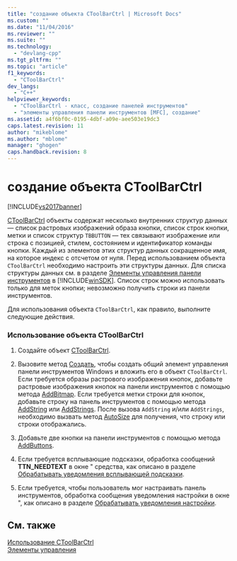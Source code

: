 ```yaml
---
title: "создание объекта CToolBarCtrl | Microsoft Docs"
ms.custom: ""
ms.date: "11/04/2016"
ms.reviewer: ""
ms.suite: ""
ms.technology: 
  - "devlang-cpp"
ms.tgt_pltfrm: ""
ms.topic: "article"
f1_keywords: 
  - "CToolBarCtrl"
dev_langs: 
  - "C++"
helpviewer_keywords: 
  - "CToolBarCtrl - класс, создание панелей инструментов"
  - "элементы управления панели инструментов [MFC], создание"
ms.assetid: a4f6bf0c-0195-4dbf-a09e-aee503e19dc3
caps.latest.revision: 11
author: "mikeblome"
ms.author: "mblome"
manager: "ghogen"
caps.handback.revision: 8
---
```

# создание объекта CToolBarCtrl
[!INCLUDE[vs2017banner](../assembler/inline/includes/vs2017banner.md)]

[CToolBarCtrl](../mfc/reference/ctoolbarctrl-class.md) объекты содержат несколько внутренних структур данных — список растровых изображений образа кнопки, список строк кнопки, метки и список структур `TBBUTTON` — тех связывают изображение или строка с позицией, стилем, состоянием и идентификатор команды кнопки.  Каждый из элементов этих структур данных сокращенное имя, на которое индекс с отсчетом от нуля.  Перед использованием объекта `CToolBarCtrl` необходимо настроить эти структуры данных.  Для списка структуры данных см. в разделе [Элементы управления панели инструментов](https://msdn.microsoft.com/en-us/library/47xcww9x.aspx) в [!INCLUDE[winSDK](../atl/includes/winsdk_md.md)].  Список строк можно использовать только для меток кнопки; невозможно получить строки из панели инструментов.  
  
 Для использования объекта `CToolBarCtrl`, как правило, выполните следующие действия.  
  
### Использование объекта CToolBarCtrl  
  
1.  Создайте объект [CToolBarCtrl](../mfc/reference/ctoolbarctrl-class.md).  
  
2.  Вызовите метод [Создать](../Topic/CToolBarCtrl::Create.md), чтобы создать общий элемент управления панели инструментов Windows и вложить его в объект `CToolBarCtrl`.  Если требуется образы растрового изображения кнопок, добавьте растровые изображения кнопок на панели инструментов с помощью метода [AddBitmap](../Topic/CToolBarCtrl::AddBitmap.md).  Если требуется метки строки для кнопок, добавьте строку на панель инструментов с помощью метода [AddString](../Topic/CToolBarCtrl::AddString.md) или [AddStrings](../Topic/CToolBarCtrl::AddStrings.md).  После вызова `AddString` и\/или `AddStrings`, необходимо вызвать метод [AutoSize](../Topic/CToolBarCtrl::AutoSize.md) для получения, что строку или строки отображались.  
  
3.  Добавьте две кнопки на панели инструментов с помощью метода [AddButtons](../Topic/CToolBarCtrl::AddButtons.md).  
  
4.  Если требуется всплывающие подсказки, обработка сообщений **TTN\_NEEDTEXT** в окне " средства, как описано в разделе [Обрабатывать уведомления всплывающей подсказки](../mfc/handling-tool-tip-notifications.md).  
  
5.  Если требуется, чтобы пользователь мог настраивать панель инструментов, обработка сообщения уведомления настройки в окне ", как описано в разделе [Обрабатывать уведомления настройки](../Topic/Handling%20Customization%20Notifications.md).  
  
## См. также  
 [Использование CToolBarCtrl](../mfc/using-ctoolbarctrl.md)   
 [Элементы управления](../mfc/controls-mfc.md)